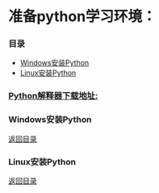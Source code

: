 # 准备python学习环境：

### <span id="目录">目录</span>

* [Windows安装Python](#Windows安装Python)
* [Linux安装Python](#Linux安装Python)


### [Python解释器下载地址:](https://www.python.org/downloads/)

### <span id="Windows安装Python">Windows安装Python</span>

[返回目录](#目录)


### <span id="Linux安装Python">Linux安装Python</span>

[返回目录](#目录)

